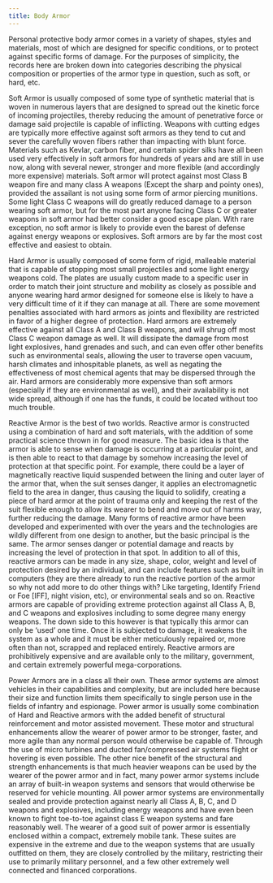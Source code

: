 ```yaml
---
title: Body Armor
---
```


Personal protective body armor comes in a variety of shapes, styles and
materials, most of which are designed for specific conditions, or to protect
against specific forms of damage. For the purposes of simplicity, the records
here are broken down into categories describing the physical composition or
properties of the armor type in question, such as soft, or hard, etc.

Soft Armor is usually composed of some type of synthetic material that is woven
in numerous layers that are designed to spread out the kinetic force of incoming
projectiles, thereby reducing the amount of penetrative force or damage said
projectile is capable of inflicting.  Weapons with cutting edges are typically
more effective against soft armors as they tend to cut and sever the carefully
woven fibers rather than impacting with blunt force. Materials such as Kevlar,
carbon fiber, and certain spider silks have all been used very effectively in
soft armors for hundreds of years and are still in use now, along with several
newer, stronger and more flexible (and accordingly more expensive) materials.
Soft armor will protect against most Class B weapon fire and many class A
weapons (Except the sharp and pointy ones), provided the assailant is not using
some form of armor piercing munitions. Some light Class C weapons will do
greatly reduced damage to a person wearing soft armor, but for the most part
anyone facing Class C or greater weapons in soft armor had better consider a
good escape plan.  With rare exception, no soft armor is likely to provide even
the barest of defense against energy weapons or explosives. Soft armors are by
far the most cost effective and easiest to obtain.

Hard Armor is usually composed of some form of rigid, malleable material that is
capable of stopping most small projectiles and some light energy weapons cold.
The plates are usually custom made to a specific user in order to match their
joint structure and mobility as closely as possible and anyone wearing hard
armor designed for someone else is likely to have a very difficult time of it if
they can manage at all. There are some movement penalties associated with hard
armors as joints and flexibility are restricted in favor of a higher degree of
protection.  Hard armors are extremely effective against all Class A and Class B
weapons, and will shrug off most Class C weapon damage as well. It will
dissipate the damage from most light explosives, hand grenades and such, and can
even offer other benefits such as environmental seals, allowing the user to
traverse open vacuum, harsh climates and inhospitable planets, as well as
negating the effectiveness of most chemical agents that may be dispersed through
the air. Hard armors are considerably more expensive than soft armors
(especially if they are environmental as well), and their availability is not
wide spread, although if one has the funds, it could be located without too much
trouble.

Reactive Armor is the best of two worlds. Reactive armor is constructed using a
combination of hard and soft materials, with the addition of some practical
science thrown in for good measure. The basic idea is that the armor is able to
sense when damage is occurring at a particular point, and is then able to react
to that damage by somehow increasing the level of protection at that specific
point. For example, there could be a layer of magnetically reactive liquid
suspended between the lining and outer layer of the armor that, when the suit
senses danger, it applies an electromagnetic field to the area in danger, thus
causing the liquid to solidify, creating a piece of hard armor at the point of
trauma only and keeping the rest of the suit flexible enough to allow its wearer
to bend and move out of harms way, further reducing the damage. Many forms of
reactive armor have been developed and experimented with over the years and the
technologies are wildly different from one design to another, but the basic
principal is the same. The armor senses danger or potential damage and reacts by
increasing the level of protection in that spot. In addition to all of this,
reactive armors can be made in any size, shape, color, weight and level of
protection desired by an individual, and can include features such as built in
computers (they are there already to run the reactive portion of the armor so
why not add more to do other things with? Like targeting, Identify Friend or Foe
[IFF], night vision, etc), or environmental seals and so on. Reactive armors
are capable of providing extreme protection against all Class A, B, and C
weapons and explosives including to some degree many energy weapons. The down
side to this however is that typically this armor can only be ‘used’ one time.
Once it is subjected to damage, it weakens the system as a whole and it must be
either meticulously repaired or, more often than not, scrapped and replaced
entirely. Reactive armors are prohibitively expensive and are available only to
the military, government, and certain extremely powerful mega-corporations.

Power Armors are in a class all their own. These armor systems are almost
vehicles in their capabilities and complexity, but are included here because
their size and function limits them specifically to single person use in the
fields of infantry and espionage. Power armor is usually some combination of
Hard and Reactive armors with the added benefit of structural reinforcement and
motor assisted movement. These motor and structural enhancements allow the
wearer of power armor to be stronger, faster, and more agile than any normal
person would otherwise be capable of. Through the use of micro turbines and
ducted fan/compressed air systems flight or hovering is even possible. The other
nice benefit of the structural and strength enhancements is that much heavier
weapons can be used by the wearer of the power armor and in fact, many power
armor systems include an array of built-in weapon systems and sensors that would
otherwise be reserved for vehicle mounting. All power armor systems are
environmentally sealed and provide protection against nearly all Class A, B, C,
and D weapons and explosives, including energy weapons and have even been known
to fight toe-to-toe against class E weapon systems and fare reasonably well. The
wearer of a good suit of power armor is essentially enclosed within a compact,
extremely mobile tank. These suites are expensive in the extreme and due to the
weapon systems that are usually outfitted on them, they are closely controlled
by the military, restricting their use to primarily military personnel, and a
few other extremely well connected and financed corporations.
